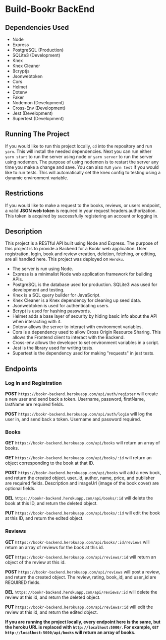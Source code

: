 # Build-Bookr BackEnd

## Dependencies Used

- Node
- Express
- PostgreSQL (Production)
- SQLite3 (Development)
- Knex
- Knex Cleaner
- Bcryptjs
- Jsonwebtoken
- Cors
- Helmet
- Dotenv
- Faker
- Nodemon (Development)
- Cross-Env (Development)
- Jest (Development)
- Supertest (Development)

## Running The Project

If you would like to run this project locally, `cd` into the repository and run `yarn`. This will install the needed dependencies. Next you can run either `yarn start` to run the server using node or `yarn server` to run the server using nodemon. The purpose of using nodemon is to restart the server any time you make a change and save. You can also run `yarn test` if you would like to run tests. This will automatically set the knex config to testing using a dynamic environment variable.

## Restrictions

If you would like to make a request to the books, reviews, or users endpoint, a valid **JSON web token** is required in your request headers.authorization. This token is acquired by successfully registering an account or logging in.

## Description

This project is a RESTful API built using Node and Express. The purpose of this project is to provide a Backend for a Bookr web application. User registration, login, book and review creation, deletion, fetching, or editing, are all handled here. This project was deployed on `Heroku`.

- The server is run using Node.
- Express is a minimalist Node web application framework for building APIs.
- PostgreSQL is the database used for production. SQLite3 was used for development and testing.
- Knex is a SQL query builder for JavaScript.
- Knex Cleaner is a Knex dependency for cleaning up seed data.
- Jsonwebtoken is used for authenticating users.
- Bcrypt is used for hashing passwords.
- Helmet adds a base layer of security by hiding basic info about the API when interacting with it.
- Dotenv allows the server to interact with environment variables.
- Cors is a dependency used to allow Cross Origin Resource Sharing. This allows the Frontend client to interact with the Backend.
- Cross-env allows the developer to set environment variables in a script.
- Jest is the library used for writing tests.
- Supertest is the dependency used for making "requests" in jest tests.

## Endpoints

### Log In and Registration

**POST** `https://bookr-backend.herokuapp.com/api/auth/register` will create a new user and send back a token. Username, password, firstName, lastName are required fields.

**POST** `https://bookr-backend.herokuapp.com/api/auth/login` will log the user in, and send back a token. Username and password required.

### Books

**GET** `https://bookr-backend.herokuapp.com/api/books` will return an array of books.

**GET** `https://bookr-backend.herokuapp.com/api/books/:id` will return an object corresponding to the book at that ID.

**POST** `https://bookr-backend.herokuapp.com/api/books` will add a new book, and return the created object. user_id, author, name, price, and publisher are required fields. Description and imageUrl (image of the book cover) are optional fields.

**DEL** `https://bookr-backend.herokuapp.com/api/books/:id` will delete the book at this ID, and return the deleted object.

**PUT** `https://bookr-backend.herokuapp.com/api/books/:id` will edit the book at this ID, and return the edited object.

### Reviews

**GET** `https://bookr-backend.herokuapp.com/api/books/:id/reviews` will return an array of reviews for the book at this id.

**GET** `https://bookr-backend.herokuapp.com/api/reviews/:id` will return an object of the review at this id.

**POST** `https://bookr-backend.herokuapp.com/api/reviews` will post a review, and return the created object. The review, rating, book_id, and user_id are REQUIRED fields.

**DEL** `https://bookr-backend.herokuapp.com/api/reviews/:id` will delete the review at this id, and return the deleted object.

**PUT** `https://bookr-backend.herokuapp.com/api/reviews/:id` will edit the review at this id, and return the edited object.

**If you are running the project locally, every endpoint here is the same, but the heroku URL is replaced with `http://localhost:5000/`. For example, `GET` `http://localhost:5000/api/books` will return an array of books.**
